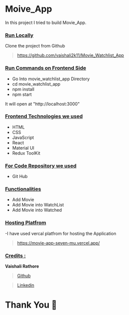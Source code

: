# Moive_App  &nbsp;   &nbsp;   &nbsp;   &nbsp;   &nbsp; &nbsp;   &nbsp;   &nbsp;   &nbsp;   &nbsp; &nbsp;   &nbsp;   &nbsp;   &nbsp;   &nbsp; &nbsp;   &nbsp;   &nbsp;   &nbsp;   &nbsp;  &nbsp;   &nbsp;    &nbsp;   &nbsp;   &nbsp;   &nbsp;


In this project I tried to build Movie_App.

<div style='page-break-after: always'></div>

### <u>Run Locally</u>

Clone the project from Github

> <a href="https://github.com/vaishali2k11/Movie_Watchlist_App
" target="_blank">https://github.com/vaishali2k11/Movie_Watchlist_App
</a>

### <u>Run Commands on Frontend Side</u>

- Go Into movie_watchlist_app Directory
- cd movie_watchlist_app
- npm install
- npm start

It will open at "http://localhost:3000"

### <u>Frontend Technologies we used</u>

- HTML
- CSS
- JavaScript
- React
- Material UI
- Redux ToolKit

### <u>For Code Repository we used</u>

- Git Hub

<div style='page-break-after: always'></div>

### <u>Functionalities</u>

- Add Movie
- Add Movie into WatchList
- Add Movie into Watched
  
<div style='page-break-after: always'></div>

### <u>Hosting Platfrom</u>

-I have used vercal platfrom for hosting the Application

> <a href="https://movie-app-seven-mu.vercel.app/" target="_blank">https://movie-app-seven-mu.vercel.app/</a>

<div style='page-break-after: always'></div>

### <u>Credits :</u>

<b>Vaishali Rathore</b>

> <a href="https://github.com/vaishali2k11" target="_blank">Github</a>

> <a href="https://www.linkedin.com/in/vaishali-rathore-1b67021b8" target="_blank">Linkedin</a>

# Thank You :sparkling_heart:
